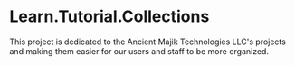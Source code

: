 # Learn.Tutorial.Collections
This project is dedicated to the Ancient Majik Technologies LLC's projects and making them easier for our users and staff to be more organized.
